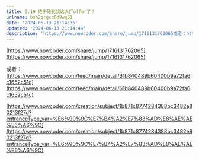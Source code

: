 ```yaml
---
title: 5.19 终于轮到我选大厂offer了！
urlname: bsh2qrgcc6d9wg01
date: '2024-06-13 21:14:36'
updated: '2024-06-13 21:14:44'
description: 'https://www.nowcoder.com/share/jump/1716131762065或者：https://www.nowcoder.com/feed/main/detail/61b840489b60400b9a72fa6c1652c51chttps://www.nowcoder....'
---
```

[https://www.nowcoder.com/share/jump/1716131762065](https://www.nowcoder.com/share/jump/1716131762065)

或者：[https://www.nowcoder.com/feed/main/detail/61b840489b60400b9a72fa6c1652c51c](https://www.nowcoder.com/feed/main/detail/61b840489b60400b9a72fa6c1652c51c)

[https://www.nowcoder.com/creation/subject/1b871c8774284388bc3482e80213f27d?entranceType_var=%E6%90%9C%E7%B4%A2%E7%83%AD%E8%AE%AE%E6%A6%9C](https://www.nowcoder.com/creation/subject/1b871c8774284388bc3482e80213f27d?entranceType_var=%E6%90%9C%E7%B4%A2%E7%83%AD%E8%AE%AE%E6%A6%9C)


